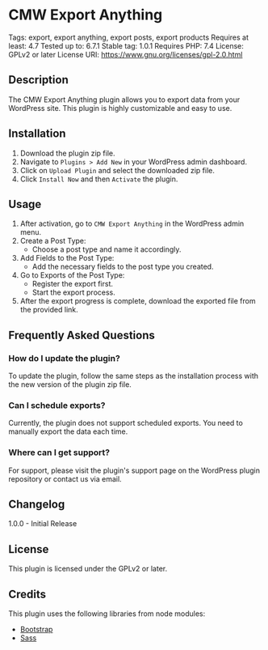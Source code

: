 # CMW Export Anything
Tags: export, export anything, export posts, export products
Requires at least: 4.7
Tested up to: 6.7.1
Stable tag: 1.0.1
Requires PHP: 7.4
License: GPLv2 or later
License URI: https://www.gnu.org/licenses/gpl-2.0.html

## Description
The CMW Export Anything plugin allows you to export data from your WordPress site. This plugin is highly customizable and easy to use.

## Installation
1. Download the plugin zip file.
2. Navigate to `Plugins > Add New` in your WordPress admin dashboard.
3. Click on `Upload Plugin` and select the downloaded zip file.
4. Click `Install Now` and then `Activate` the plugin.

## Usage
1. After activation, go to `CMW Export Anything` in the WordPress admin menu.
2. Create a Post Type:
   - Choose a post type and name it accordingly.
3. Add Fields to the Post Type:
   - Add the necessary fields to the post type you created.
4. Go to Exports of the Post Type:
   - Register the export first.
   - Start the export process.
5. After the export progress is complete, download the exported file from the provided link.

## Frequently Asked Questions

### How do I update the plugin?
To update the plugin, follow the same steps as the installation process with the new version of the plugin zip file.

### Can I schedule exports?
Currently, the plugin does not support scheduled exports. You need to manually export the data each time.

### Where can I get support?
For support, please visit the plugin's support page on the WordPress plugin repository or contact us via email.

## Changelog
1.0.0 - Initial Release

## License
This plugin is licensed under the GPLv2 or later.

## Credits
This plugin uses the following libraries from node modules:
- [Bootstrap](https://www.npmjs.com/package/bootstrap)
- [Sass](https://www.npmjs.com/package/sass)

